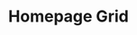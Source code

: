 ---
title: "Homepage Grid"
ishome: false
banner: false
navbar: "1" # 1 or 2
post: "1" # 1 or 2
instafeed: "1" # 1 or 2
---